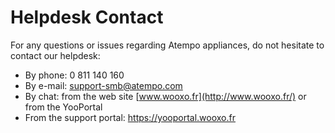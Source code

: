 # Helpdesk Contact

For any questions or issues regarding Atempo appliances, do not hesitate to contact our helpdesk:

* By phone: 0 811 140 160
* By e-mail: support-smb@atempo.com
* By chat: from the web site [www.wooxo.fr](http://www.wooxo.fr/) or from the YooPortal
* From the support portal: [https://yooportal.wooxo.fr ](https://yooportal.wooxo.fr%20)





